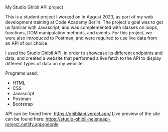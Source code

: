 My Studio Ghibli API project

This is a student project I worked on in August 2023, as part of my web development training at Code Academy Berlin.
The project's goal was to get us familiar with Javascript, and was complemented with classes on loops, functions, DOM manipulation methods, and events.
For this project, we were also introduced to Postman, and were required to use live data from an API of our choice.

I used the Studio Ghibli API, in order to showcase its different endpoints and data, and created a website that performed a live fetch to the API to display different types of data on my website.

Programs used:

- HTML
- CSS
- Javascript
- Postman
- Bootstrap

API can be found here: https://ghibliapi.vercel.app/
Live preview of the site can be found here: https://studio-ghibli-heleneapi-project.netlify.app/people
